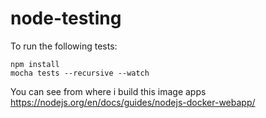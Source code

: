 # node-testing

To run the following tests:

```
npm install
mocha tests --recursive --watch
```

You can see from where i build this image apps
https://nodejs.org/en/docs/guides/nodejs-docker-webapp/

